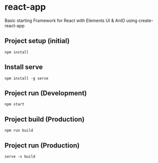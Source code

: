 # react-app
Basic starting Framework for React with Elements UI & AntD using create-react-app

## Project setup (initial)
```
npm install
```

## Install serve
```
npm install -g serve
```

## Project run (Development)
```
npm start
```

## Project build (Production)
```
npm run build
```

## Project run (Production)
```
serve -s build
```
